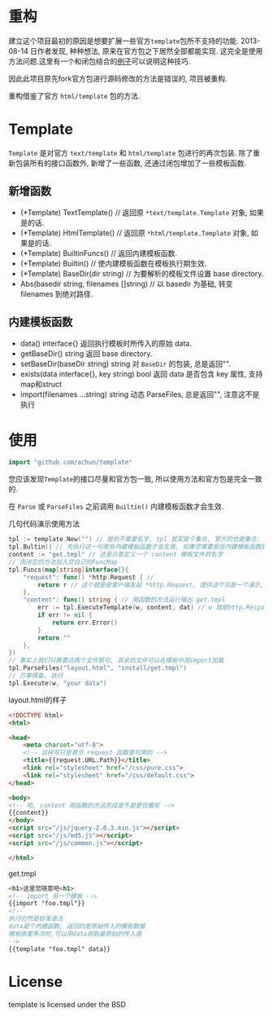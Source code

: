 # 重构

建立这个项目最初的原因是想要扩展一些官方`template`包所不支持的功能.
2013-08-14 日作者发现, 种种想法, 原来在官方包之下居然全部都能实现. 这完全是使用方法问题.这里有一个和闭包结合的[例子](http://play.golang.org/p/Fil_Vi2ZhU)可以说明这种技巧.

因此此项目原先fork官方包进行源码修改的方法是错误的, 项目被重构.

重构借鉴了官方 `html/template` 包的方法.


# Template

`Template` 是对官方 `text/template` 和 `html/template` 包进行的再次包装.
除了重新包装所有的接口函数外, 新增了一些函数, 还通过闭包增加了一些模板函数.


新增函数
--------

* (*Template) TextTemplate() // 返回原 `*text/template.Template` 对象, 如果是的话.
* (*Template) HtmlTemplate() // 返回原 `*html/template.Template` 对象, 如果是的话.
* (*Template) BuiltinFuncs() // 返回内建模板函数.
* (*Template) Builtin() // 使内建模板函数在模板执行期生效.
* (*Template) BaseDir(dir string) // 为要解析的模板文件设置 base directory.
* Abs(basedir string, filenames []string) // 以 basedir 为基础, 转变 filenames 到绝对路径.

内建模板函数
------------

* data() interface{} 返回执行模板时所传入的原始 data.
* getBaseDir() string 返回 base directory.
* setBaseDir(baseDir string) string 对 `BaseDir` 的包装, 总是返回"".
* exists(data interface{}, key string) bool 返回 data 是否包含 key 属性, 支持map和struct
* import(filenames ...string) string 动态 ParseFiles, 总是返回"", 注意这不是执行

# 使用

```go
import "github.com/achun/template"
```

您应该发现`Template`的接口尽量和官方包一致, 所以使用方法和官方包是完全一致的.

在 `Parse` 或 `ParseFiles` 之前调用 `Builtin()` 内建模板函数才会生效.

几句代码演示使用方法

```go
tpl := template.New("") // 是的不需要名字, tpl 其实是个集合, 官方的也是集合. 自动匹配到第一个有效的模板很容易实现.
tpl.Bultin() // 先执行这一句那些内建模板函数才会生效, 如果您需要那些内建模板函数的话.
content := "get.tmpl" // 这里示意定义一个 content 模板文件的名字
// 用闭包的方法加入您自己的FuncMap
tpl.Funcs(map[string]interface{}{
	"request": func() *http.Request { //
		return r // 这个就是是客户端发起 *http.Request, 提供这个只是一个演示, 说明这种方法完全可用
	},
	"content": func() string { // 用函数的方法运行输出 get.tmpl
		err := tpl.ExecuteTemplate(w, content, dat) // w 就是http.ResponseWriter了
		if err != nil {
			return err.Error()
		}
		return ""
	},
})
// 事实上我们只需要这两个文件既可, 其余的文件可以在模板中用import加载
tpl.ParseFiles("layout.html", "install/get.tmpl")
// 万事俱备, 执行
tpl.Execute(w, "your data")
```

layout.html的样子

```html
<!DOCTYPE html>
<html>

<head>
    <meta charset="utf-8">
    <!-- 这样写只是表示 request 函数是可用的 -->
    <title>{{request.URL.Path}}</title>
    <link rel="stylesheet" href="/css/pure.css">
    <link rel="stylesheet" href="/css/default.css">
</head>

<body>
<!-- 哈, content 用函数的方法完成是不是更优雅呢 -->
{{content}} 
</body>
<script src="/js/jquery-2.0.3.min.js"></script>
<script src="/js/md5.js"></script>
<script src="/js/common.js"></script>

</html>
```

get.tmpl

```html
<h1>这里您随意吧<h1>
<!-- import 另一个模板 -->
{{import "foo.tmpl"}}
<!--
执行仍然是标准语法
data是个内建函数, 返回的是原始传入的模板数据
模板嵌套多次时,可以用data获取最原始的传入值
-->
{{template "foo.tmpl" data}}
```

License
=======
template is licensed under the BSD